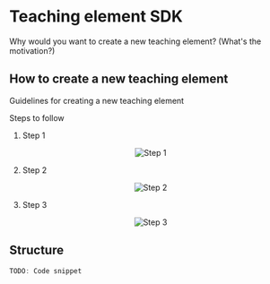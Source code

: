 # Teaching element SDK

Why would you want to create a new teaching element? (What's the motivation?)

## How to create a new teaching element

Guidelines for creating a new teaching element

Steps to follow
1. Step 1
<div align="center">
  <img src="/" alt="Step 1"/>
</div>

2. Step 2
<div align="center">
  <img src="/" alt="Step 2"/>
</div>

3. Step 3
<div align="center">
  <img src="/" alt="Step 3"/>
</div>

## Structure

``` js
TODO: Code snippet
```
